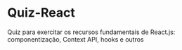 # Quiz-React
Quiz para exercitar os recursos fundamentais de React.js: componentização, Context API, hooks e outros
